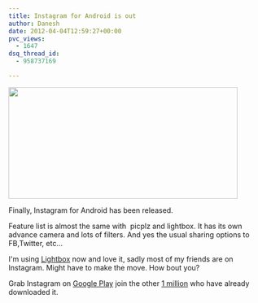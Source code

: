 ```yaml
---
title: Instagram for Android is out
author: Danesh
date: 2012-04-04T12:59:27+00:00
pvc_views:
  - 1647
dsq_thread_id:
  - 958737169

---
```

[<img loading="lazy" class="alignnone size-medium wp-image-2427" title="instagram-android" src="/wp-content/uploads/2012/04/instagram-android-450x220.jpg" alt="" width="450" height="220" srcset="/wp-content/uploads/2012/04/instagram-android-450x220.jpg 450w, /wp-content/uploads/2012/04/instagram-android.jpg 705w" sizes="(max-width: 450px) 100vw, 450px" />][1]

Finally, Instagram for Android has been released.

Feature list is almost the same with  picplz and lightbox. It has its own advance camera and lots of filters. And yes the usual sharing options to FB,Twitter, etc&#8230;

I'm using [Lightbox][2] now and love it, sadly most of my friends are on Instagram. Might have to make the move. How bout you?

Grab Instagram on [Google Play][3] join the other [1 million][4] who have already downloaded it.

 [1]: /wp-content/uploads/2012/04/instagram-android.jpg
 [2]: https://play.google.com/store/apps/details?id=com.lightbox.android.photos&feature=search_result#?t=W251bGwsMSwxLDEsImNvbS5saWdodGJveC5hbmRyb2lkLnBob3RvcyJd
 [3]: https://play.google.com/store/apps/details?id=com.instagram.android
 [4]: http://mashable.com/2012/04/04/instagram-for-android-1m-downloads/